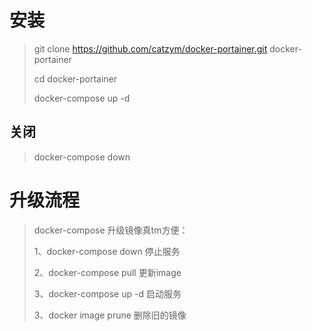# 安装
> git clone https://github.com/catzym/docker-portainer.git docker-portainer
> 
> cd docker-portainer
> 
> docker-compose up -d

## 关闭
> docker-compose down
 
# 升级流程
> docker-compose 升级镜像真tm方便：
>
> 1、docker-compose down 停止服务
>
> 2、docker-compose pull 更新image
>
> 3、docker-compose up -d 启动服务
>
> 3、docker image prune 删除旧的镜像